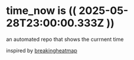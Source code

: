 # time_now is (( 2025-05-28T23:00:00.333Z ))

an automated repo that shows the currnent time

inspired by [breakingheatmap](https://github.com/breakingheatmap/breakingheatmap)